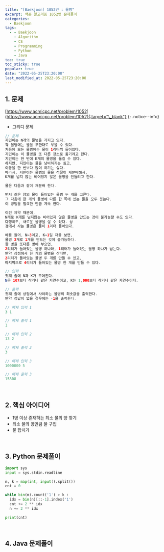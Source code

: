 ```yaml
---
title: "[Baekjoon] 1052번 : 물병"
excerpt: 백준 알고리즘 1052번 문제풀이
categories:
  - Baekjoon
tags:
  - - Baekjoon
    - Algorithm
    - CS
    - Programming
    - Python
    - Java
toc: true
toc_sticky: true
popular: true
date: "2022-05-25T23:20:00"
last_modified_at: 2022-05-25T23:20:00
---
```


## 1. 문제

[https://www.acmicpc.net/problem/1052](https://www.acmicpc.net/problem/1052){:target="\_blank"}
{: .notice--info}

- 그리디 문제

```java
// 문제
지민이는 N개의 물병을 가지고 있다. 
각 물병에는 물을 무한대로 부을 수 있다. 
처음에 모든 물병에는 물이 1리터씩 들어있다. 
지민이는 이 물병을 또 다른 장소로 옮기려고 한다. 
지민이는 한 번에 K개의 물병을 옮길 수 있다. 
하지만, 지민이는 물을 낭비하기는 싫고, 
이동을 한 번보다 많이 하기는 싫다. 
따라서, 지민이는 물병의 물을 적절히 재분배해서, 
K개를 넘지 않는 비어있지 않은 물병을 만들려고 한다.

물은 다음과 같이 재분배 한다.

먼저 같은 양의 물이 들어있는 물병 두 개를 고른다. 
그 다음에 한 개의 물병에 다른 한 쪽에 있는 물을 모두 붓는다. 
이 방법을 필요한 만큼 계속 한다.

이런 제약 때문에, 
N개로 K개를 넘지않는 비어있지 않은 물병을 만드는 것이 불가능할 수도 있다. 
다행히도, 새로운 물병을 살 수 있다. 상
점에서 사는 물병은 물이 1리터 들어있다.

예를 들어, N=3이고, K=1일 때를 보면, 
물병 3개로 1개를 만드는 것이 불가능하다. 
한 병을 또다른 병에 부으면, 
2리터가 들어있는 물병 하나와, 1리터가 들어있는 물병 하나가 남는다. 
만약 상점에서 한 개의 물병을 산다면, 
2리터가 들어있는 물병 두 개를 만들 수 있고, 
마지막으로 4리터가 들어있는 물병 한 개를 만들 수 있다.

// 입력
첫째 줄에 N과 K가 주어진다. 
N은 107보다 작거나 같은 자연수이고, K는 1,000보다 작거나 같은 자연수이다.

// 출력
첫째 줄에 상점에서 사야하는 물병의 최솟값을 출력한다. 
만약 정답이 없을 경우에는 -1을 출력한다.

// 예제 입력 1 
3 1

// 예제 출력 1 
1

// 예제 입력 2 
13 2

// 예제 출력 2 
3

// 예제 입력 3 
1000000 5

// 예제 출력 3 
15808
```

<br>

## 2. 핵심 아이디어

- 1병 이상 존재하는 최소 물의 양 찾기
- 최소 물의 양만큼 물 구입
- 물 합치기

<br>

## 3. Python 문제풀이

```python
import sys
input = sys.stdin.readline

n, k = map(int, input().split())
cnt = 0

while bin(n).count('1') > k :
  idx = bin(n)[::-1].index('1')
  cnt += 2 ** idx
  n += 2 ** idx

print(cnt)
```

<br>

## 4. Java 문제풀이

```java

```

